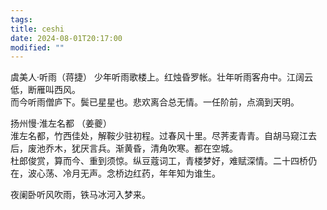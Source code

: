 ```yaml
---
tags: 
title: ceshi
date: 2024-08-01T20:17:00
modified: ""
---
```


虞美人·听雨（蒋捷）
少年听雨歌楼上。红烛昏罗帐。壮年听雨客舟中。江阔云低，断雁叫西风。  
而今听雨僧庐下。鬓已星星也。悲欢离合总无情。一任阶前，点滴到天明。

扬州慢·淮左名都 （姜夔）  
淮左名都，竹西佳处，解鞍少驻初程。过春风十里。尽荠麦青青。自胡马窥江去后，废池乔木，犹厌言兵。渐黄昏，清角吹寒。都在空城。  
杜郎俊赏，算而今、重到须惊。纵豆蔻词工，青楼梦好，难赋深情。二十四桥仍在，波心荡、冷月无声。念桥边红药，年年知为谁生。

夜阑卧听风吹雨，铁马冰河入梦来。

